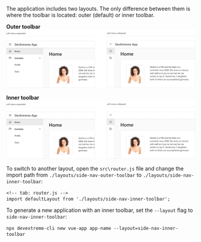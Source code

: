 The application includes two layouts. The only difference between them is where the toolbar is located: outer (default) or inner toolbar.

**Outer toolbar**
<br/>
<img src="/images/dx-application-templates/outer.png" style="width: 800px;" alt="Outer toolbar expanded" />

**Inner toolbar**
<br/>
<img src="/images/dx-application-templates/inner.png" style="width: 800px;" alt="Inner toolbar expanded" />
<br/>

To switch to another layout, open the `src\router.js` file and change the import path from `./layouts/side-nav-outer-toolbar` to `./layouts/side-nav-inner-toolbar`:

    <!-- tab: router.js -->
    import defaultLayout from './layouts/side-nav-inner-toolbar';

To generate a new application with an inner toolbar, set the `--layout` flag to `side-nav-inner-toolbar`:

    npx devextreme-cli new vue-app app-name --layout=side-nav-inner-toolbar
